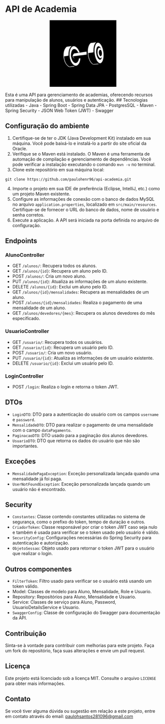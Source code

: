 # API de Academia
<p align="center">
  <img src="image.png" alt="alt text">
</p>
Esta é uma API para gerenciamento de academias, oferecendo recursos para manipulação de alunos, usuários e autenticação.
## Tecnologias utilizadas
- Java
- Spring Boot
- Spring Data JPA
- PostgresSQL
- Maven
- Spring Security
- JSON Web Token (JWT)
- Swagger

## Configuração do ambiente
1. Certifique-se de ter o JDK (Java Development Kit) instalado em sua máquina. Você pode baixá-lo e instalá-lo a partir do site oficial da Oracle.
2. Verifique se o Maven está instalado. O Maven é uma ferramenta de automação de compilação e gerenciamento de dependências. Você pode verificar a instalação executando o comando `mvn -v` no terminal.
3. Clone este repositório em sua máquina local:
```
git clone https://github.com/paulohenr96/api-academia.git
```
4. Importe o projeto em sua IDE de preferência (Eclipse, IntelliJ, etc.) como um projeto Maven existente.
5. Configure as informações de conexão com o banco de dados MySQL no arquivo `application.properties`, localizado em `src/main/resources`. Certifique-se de fornecer o URL do banco de dados, nome de usuário e senha corretos.
6. Execute a aplicação. A API será iniciada na porta definida no arquivo de configuração.
## Endpoints
### AlunoController
- GET `/alunos/`: Recupera todos os alunos.
- GET `/alunos/{id}`: Recupera um aluno pelo ID.
- POST `/alunos/`: Cria um novo aluno.
- PUT `/alunos/{id}`: Atualiza as informações de um aluno existente.
- DELETE `/alunos/{id}`: Exclui um aluno pelo ID.
- GET `/alunos/{id}/mensalidades`: Recupera as mensalidades de um aluno.
- POST `/alunos/{id}/mensalidades`: Realiza o pagamento de uma mensalidade de um aluno.
- GET `/alunos/devedores/{mes}`: Recupera os alunos devedores do mês especificado.
### UsuarioController
- GET `/usuario/`: Recupera todos os usuários.
- GET `/usuario/{id}`: Recupera um usuário pelo ID.
- POST `/usuario/`: Cria um novo usuário.
- PUT `/usuario/{id}`: Atualiza as informações de um usuário existente.
- DELETE `/usuario/{id}`: Exclui um usuário pelo ID.
### LoginController
- POST `/login`: Realiza o login e retorna o token JWT.
## DTOs
- `LoginDTO`: DTO para a autenticação do usuário com os campos `username` e `password`.
- `MensalidadeDTO`: DTO para realizar o pagamento de uma mensalidade com o campo `dataPagamento`.
- `PaginacaoDTO`: DTO usado para a paginação dos alunos devedores.
- `UsuarioDTO`: DTO que retorna os dados do usuário que não são importantes.
## Exceções
- `MensalidadePagaException`: Exceção personalizada lançada quando uma mensalidade já foi paga.
- `UserNotFoundException`: Exceção personalizada lançada quando um usuário não é encontrado.
## Security
- `Constantes`: Classe contendo constantes utilizadas no sistema de segurança, como o prefixo do token, tempo de duração e outros.
- `CriadorToken`: Classe responsável por criar o token JWT caso seja nulo
 e também é usada para verificar se o token usado pelo usuário é válido.
- `SecurityConfig`: Configurações necessárias do Spring Security para autenticação e autorização.
- `ObjetoSessao`: Objeto usado para retornar o token JWT para o usuário que realizar o login.
## Outros componentes
- `FilterToken`: Filtro usado para verificar se o usuário está usando um token válido.
- Model: Classes de modelo para Aluno, Mensalidade, Role e Usuario.
- Repository: Repositórios para Aluno, Mensalidade e Usuario.
- Service: Classes de serviço para Aluno, Password, UsuarioDetailsService e Usuario.
- `SwaggerConfig`: Classe de configuração do Swagger para documentação da API.
## Contribuição
Sinta-se à vontade para contribuir com melhorias para este projeto. Faça um fork do repositório, faça suas alterações e envie um pull request.
## Licença
Este projeto está licenciado sob a licença MIT. Consulte o arquivo `LICENSE` para obter mais informações.
## Contato
Se você tiver alguma dúvida ou sugestão em relação a este projeto, entre em contato através do email: paulohsantos281096@gmail.com
